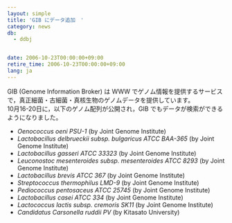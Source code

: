 ```yaml
---
layout: simple
title: 'GIB にデータ追加　'
category: news
db:
  - ddbj


date: 2006-10-23T00:00:00+09:00
retire_time: 2006-10-23T00:00:00+09:00
lang: ja
---
```


<html>GIB (Genome Information Broker) は WWW でゲノム情報を提供するサービスで，真正細菌・古細菌・真核生物のゲノムデータを提供しています。<br>10月16-20日に，以下のゲノム配列が公開され，GIB でもデータが検索ができるようになりました。

<ul>
    <li><i>Oenococcus oeni PSU-1</i> (by Joint Genome Institute)</li>
    <li><i>Lactobacillus delbrueckii subsp. bulgaricus ATCC BAA-365</i> (by Joint Genome Institute)</li>
    <li><i>Lactobacillus gasseri ATCC 33323</i> (by Joint Genome Institute)</li>
    <li><i>Leuconostoc mesenteroides subsp. mesenteroides ATCC 8293</i> (by Joint Genome Institute)</li>
    <li><i>Lactobacillus brevis ATCC 367</i> (by Joint Genome Institute)</li>
    <li><i>Streptococcus thermophilus LMD-9</i> (by Joint Genome Institute)</li>
    <li><i>Pediococcus pentosaceus ATCC 25745</i> (by Joint Genome Institute)</li>
    <li><i>Lactobacillus casei ATCC 334</i> (by Joint Genome Institute)</li>
    <li><i>Lactococcus lactis subsp. cremoris SK11</i> (by Joint Genome Institute)</li>
    <li><i>Candidatus Carsonella ruddii PV</i> (by Kitasato University)</li>
</ul>
</html>
